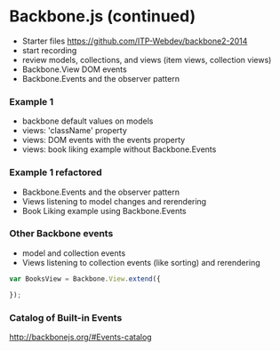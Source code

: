 Backbone.js (continued)
=======================

* Starter files https://github.com/ITP-Webdev/backbone2-2014
* start recording
* review models, collections, and views (item views, collection views)
* Backbone.View DOM events
* Backbone.Events and the observer pattern

### Example 1

* backbone default values on models
* views: 'className' property
* views: DOM events with the events property
* views: book liking example without Backbone.Events

### Example 1 refactored

* Backbone.Events and the observer pattern
* Views listening to model changes and rerendering
* Book Liking example using Backbone.Events 

### Other Backbone events

* model and collection events
* Views listening to collection events (like sorting) and rerendering

```js
var BooksView = Backbone.View.extend({

});
```


### Catalog of Built-in Events

http://backbonejs.org/#Events-catalog

